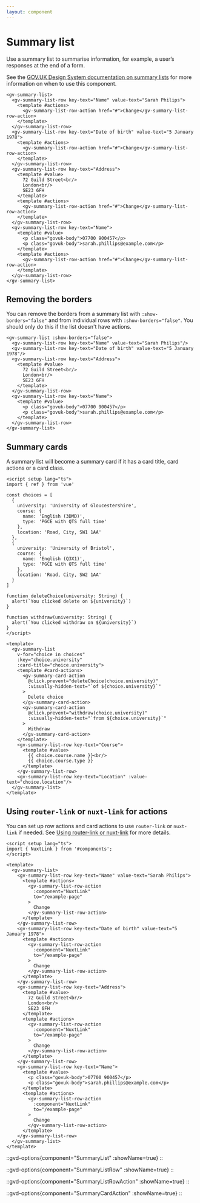```yaml
---
layout: component
---
```


# Summary list

Use a summary list to summarise information, for example, a user’s responses at the end of a form.

See the [GOV.UK Design System documentation on summary lists](https://design-system.service.gov.uk/components/summary-lists/) for
more information on when to use this component.

```vue-html
<gv-summary-list>
  <gv-summary-list-row key-text="Name" value-text="Sarah Philips">
    <template #actions>
      <gv-summary-list-row-action href="#">Change</gv-summary-list-row-action>
    </template>
  </gv-summary-list-row>
  <gv-summary-list-row key-text="Date of birth" value-text="5 January 1978">
    <template #actions>
      <gv-summary-list-row-action href="#">Change</gv-summary-list-row-action>
    </template>
  </gv-summary-list-row>
  <gv-summary-list-row key-text="Address">
    <template #value>
      72 Guild Street<br/>
      London<br/>
      SE23 6FH
    </template>
    <template #actions>
      <gv-summary-list-row-action href="#">Change</gv-summary-list-row-action>
    </template>
  </gv-summary-list-row>
  <gv-summary-list-row key-text="Name">
    <template #value>
      <p class="govuk-body">07700 900457</p>
      <p class="govuk-body">sarah.phillips@example.com</p>
    </template>
    <template #actions>
      <gv-summary-list-row-action href="#">Change</gv-summary-list-row-action>
    </template>
  </gv-summary-list-row>
</gv-summary-list>
```

## Removing the borders

You can remove the borders from a summary list with `:show-borders="false"` and from individual rows with 
`:show-borders="false"`. You should only do this if the list doesn't have actions.

```vue-html
<gv-summary-list :show-borders="false">
  <gv-summary-list-row key-text="Name" value-text="Sarah Philips"/>
  <gv-summary-list-row key-text="Date of birth" value-text="5 January 1978"/>
  <gv-summary-list-row key-text="Address">
    <template #value>
      72 Guild Street<br/>
      London<br/>
      SE23 6FH
    </template>
  </gv-summary-list-row>
  <gv-summary-list-row key-text="Name">
    <template #value>
      <p class="govuk-body">07700 900457</p>
      <p class="govuk-body">sarah.phillips@example.com</p>
    </template>
  </gv-summary-list-row>
</gv-summary-list>
```

## Summary cards

A summary list will become a summary card if it has a card title, card actions or a card class.

```vue
<script setup lang="ts">
import { ref } from 'vue'

const choices = [
  {
    university: 'University of Gloucestershire',
    course: {
      name: 'English (3DMD)',
      type: 'PGCE with QTS full time'
    },
    location: 'Road, City, SW1 1AA'
  },
  {
    university: 'University of Bristol',
    course: {
      name: 'English (Q3X1)',
      type: 'PGCE with QTS full time'
    },
    location: 'Road, City, SW2 1AA'
  }  
]

function deleteChoice(university: String) {
  alert(`You clicked delete on ${university}`)
}

function withdraw(university: String) {
  alert(`You clicked withdraw on ${university}`)
}
</script>

<template>
  <gv-summary-list 
    v-for="choice in choices" 
    :key="choice.university" 
    :card-title="choice.university">
    <template #card-actions>
      <gv-summary-card-action 
        @click.prevent="deleteChoice(choice.university)" 
        :visually-hidden-text="`of ${choice.university}`"
      >
        Delete choice
      </gv-summary-card-action>
      <gv-summary-card-action 
        @click.prevent="withdraw(choice.university)"
        :visually-hidden-text="`from ${choice.university}`"
      >
        Withdraw
      </gv-summary-card-action>      
    </template>
    <gv-summary-list-row key-text="Course">
      <template #value>
        {{ choice.course.name }}<br/>
        {{ choice.course.type }}
      </template>
    </gv-summary-list-row>
    <gv-summary-list-row key-text="Location" :value-text="choice.location"/>
  </gv-summary-list>
</template>
```

## Using `router-link` or `nuxt-link` for actions

You can set up row actions and card actions to use `router-link` or `nuxt-link` if needed. See
[Using router-link or nuxt-link](/get-started/using-router-link-or-nuxt-link) for more details.

```vue
<script setup lang="ts">
import { NuxtLink } from '#components';
</script>

<template>
  <gv-summary-list>
    <gv-summary-list-row key-text="Name" value-text="Sarah Philips">
      <template #actions>
        <gv-summary-list-row-action 
          :component="NuxtLink" 
          to="/example-page"
        >
          Change
        </gv-summary-list-row-action>
      </template>
    </gv-summary-list-row>
    <gv-summary-list-row key-text="Date of birth" value-text="5 January 1978">
      <template #actions>
        <gv-summary-list-row-action
          :component="NuxtLink"
          to="/example-page"
        >
          Change
        </gv-summary-list-row-action>
      </template>
    </gv-summary-list-row>
    <gv-summary-list-row key-text="Address">
      <template #value>
        72 Guild Street<br/>
        London<br/>
        SE23 6FH
      </template>
      <template #actions>
        <gv-summary-list-row-action
          :component="NuxtLink"
          to="/example-page"
        >
          Change
        </gv-summary-list-row-action>
      </template>
    </gv-summary-list-row>
    <gv-summary-list-row key-text="Name">
      <template #value>
        <p class="govuk-body">07700 900457</p>
        <p class="govuk-body">sarah.phillips@example.com</p>
      </template>
      <template #actions>
        <gv-summary-list-row-action
          :component="NuxtLink"
          to="/example-page"
        >
          Change
        </gv-summary-list-row-action>
      </template>
    </gv-summary-list-row>
  </gv-summary-list>
</template>
```

::gvd-options{component="SummaryList" :showName=true}
::

::gvd-options{component="SummaryListRow" :showName=true}
::

::gvd-options{component="SummaryListRowAction" :showName=true}
::

::gvd-options{component="SummaryCardAction" :showName=true}
::



